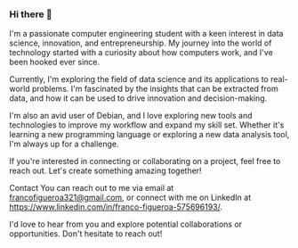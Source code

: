 ### Hi there 👋

<!--
**FranFigueroa/FranFigueroa** is a ✨ _special_ ✨ repository because its `README.md` (this file) appears on your GitHub profile.

Here are some ideas to get you started:

- 🔭 I’m currently working on ...
- 🌱 I’m currently learning ...
- 👯 I’m looking to collaborate on ...
- 🤔 I’m looking for help with ...
- 💬 Ask me about ...
- 📫 How to reach me: ...
- 😄 Pronouns: ...
- ⚡ Fun fact: ...
-->I'm a passionate computer engineering student with a keen interest in data science, innovation, and entrepreneurship. My journey into the world of technology started with a curiosity about how computers work, and I've been hooked ever since.

Currently, I'm exploring the field of data science and its applications to real-world problems. I'm fascinated by the insights that can be extracted from data, and how it can be used to drive innovation and decision-making.

I'm also an avid user of Debian, and I love exploring new tools and technologies to improve my workflow and expand my skill set. Whether it's learning a new programming language or exploring a new data analysis tool, I'm always up for a challenge.

If you're interested in connecting or collaborating on a project, feel free to reach out. Let's create something amazing together!

Contact
You can reach out to me via email at francofigueroa321@gmail.com, or connect with me on LinkedIn at https://www.linkedin.com/in/franco-figueroa-575696193/.

I'd love to hear from you and explore potential collaborations or opportunities. Don't hesitate to reach out!
